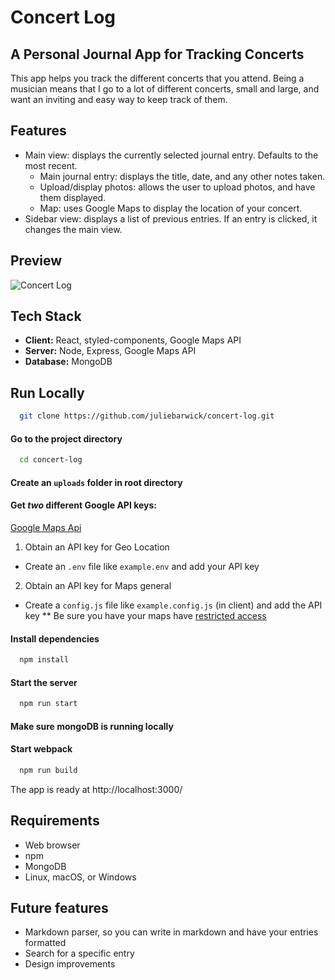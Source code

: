 # Concert Log

## A Personal Journal App for Tracking Concerts
This app helps you track the different concerts that you attend. Being a musician means that I go to a lot of different concerts, small and large, and want an inviting and easy way to keep track of them.

## Features
* Main view: displays the currently selected journal entry. Defaults to the most recent.
  * Main journal entry: displays the title, date, and any other notes taken.
  * Upload/display photos: allows the user to upload photos, and have them displayed.
  * Map: uses Google Maps to display the location of your concert.
* Sidebar view: displays a list of previous entries. If an entry is clicked, it changes the main view.

## Preview
![Concert Log](https://github.com/juliebarwick/concert-log/blob/main/gif/concert-log.gif?raw=true)

## Tech Stack
* **Client:** React, styled-components, Google Maps API
* **Server:** Node, Express, Google Maps API
* **Database:** MongoDB

## Run Locally
```bash
  git clone https://github.com/juliebarwick/concert-log.git
```

#### Go to the project directory

```bash
  cd concert-log
```

#### Create an `uploads` folder in root directory

#### Get *two* different Google API keys:
[Google Maps Api](https://developers.google.com/maps/documentation/javascript/overview)
1. Obtain an API key for Geo Location
- Create an `.env` file like `example.env` and add your API key
2. Obtain an API key for Maps general
- Create a `config.js` file like `example.config.js` (in client) and add the API key
** Be sure you have your maps have [restricted access](https://cloud.google.com/blog/products/maps-platform/google-maps-platform-best-practices-restricting-api-keys)

#### Install dependencies

```bash
  npm install
```

#### Start the server

```bash
  npm run start
```

#### Make sure mongoDB is running locally

#### Start webpack

```bash
  npm run build
```
The app is ready at http://localhost:3000/

## Requirements
* Web browser
* npm
* MongoDB
* Linux, macOS, or Windows

## Future features
* Markdown parser, so you can write in markdown and have your entries formatted
* Search for a specific entry
* Design improvements